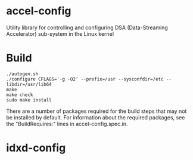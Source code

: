 # accel-config
Utility library for controlling and configuring DSA (Data-Streaming Accelerator)
sub-system in the Linux kernel


Build
=====

```
./autogen.sh
./configure CFLAGS='-g -O2' --prefix=/usr --sysconfdir=/etc --libdir=/usr/lib64
make
make check
sudo make install
```

There are a number of packages required for the build steps that may not
be installed by default.   For information about the required packages,
see the "BuildRequires:" lines in accel-config.spec.in.
# idxd-config

